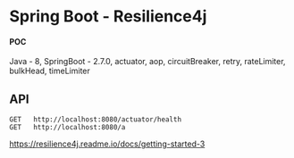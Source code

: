 
# Spring Boot - Resilience4j






#### POC 
Java - 8, 
SpringBoot - 2.7.0, 
actuator, aop, circuitBreaker, retry, rateLimiter, bulkHead, timeLimiter

## API 

```http
GET   http://localhost:8080/actuator/health
GET   http://localhost:8080/a

```
https://resilience4j.readme.io/docs/getting-started-3



